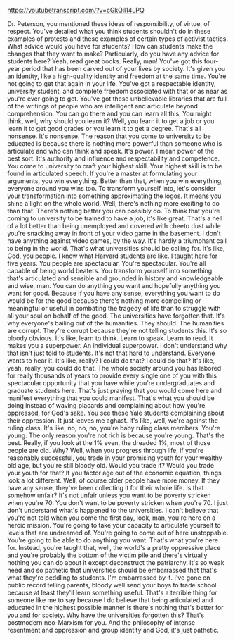 https://youtubetranscript.com/?v=cGkQil14LPQ

 Dr. Peterson, you mentioned these ideas of responsibility, of virtue, of respect. You've detailed what you think students shouldn't do in these examples of protests and these examples of certain types of activist tactics. What advice would you have for students? How can students make the changes that they want to make? Particularly, do you have any advice for students here? Yeah, read great books. Really, man! You've got this four-year period that has been carved out of your lives by society. It's given you an identity, like a high-quality identity and freedom at the same time. You're not going to get that again in your life. You've got a respectable identity, university student, and complete freedom associated with that or as near as you're ever going to get. You've got these unbelievable libraries that are full of the writings of people who are intelligent and articulate beyond comprehension. You can go there and you can learn all this. You might think, well, why should you learn it? Well, you learn it to get a job or you learn it to get good grades or you learn it to get a degree. That's all nonsense. It's nonsense. The reason that you come to university to be educated is because there is nothing more powerful than someone who is articulate and who can think and speak. It's power. I mean power of the best sort. It's authority and influence and respectability and competence. You come to university to craft your highest skill. Your highest skill is to be found in articulated speech. If you're a master at formulating your arguments, you win everything. Better than that, when you win everything, everyone around you wins too. To transform yourself into, let's consider your transformation into something approximating the logos. It means you shine a light on the whole world. Well, there's nothing more exciting to do than that. There's nothing better you can possibly do. To think that you're coming to university to be trained to have a job, it's like great. That's a hell of a lot better than being unemployed and covered with cheeto dust while you're snacking away in front of your video game in the basement. I don't have anything against video games, by the way. It's hardly a triumphant call to being in the world. That's what universities should be calling for. It's like, God, you people. I know what Harvard students are like. I taught here for five years. You people are spectacular. You're spectacular. You're all capable of being world beaters. You transform yourself into something that's articulated and sensible and grounded in history and knowledgeable and wise, man. You can do anything you want and hopefully anything you want for good. Because if you have any sense, everything you want to do would be for the good because there's nothing more compelling or meaningful or useful in combating the tragedy of life than to struggle with all your soul on behalf of the good. The universities have forgotten that. It's why everyone's bailing out of the humanities. They should. The humanities are corrupt. They're corrupt because they're not telling students this. It's so bloody obvious. It's like, learn to think. Learn to speak. Learn to read. It makes you a superpower. An individual superpower. I don't understand why that isn't just told to students. It's not that hard to understand. Everyone wants to hear it. It's like, really? I could do that? I could do that? It's like, yeah, really, you could do that. The whole society around you has labored for really thousands of years to provide every single one of you with this spectacular opportunity that you have while you're undergraduates and graduate students here. That's just praying that you would come here and manifest everything that you could manifest. That's what you should be doing instead of waving placards and complaining about how you're oppressed, for God's sake. You see these Yale students complaining about their oppression. It just leaves me aghast. It's like, well, we're against the ruling class. It's like, no, no, no, you're baby ruling class members. You're young. The only reason you're not rich is because you're young. That's the best. Really, if you look at the 1% even, the dreaded 1%, most of those people are old. Why? Well, when you progress through life, if you're reasonably successful, you trade in your promising youth for your wealthy old age, but you're still bloody old. Would you trade it? Would you trade your youth for that? If you factor age out of the economic equation, things look a lot different. Well, of course older people have more money. If they have any sense, they've been collecting it for their whole life. Is that somehow unfair? It's not unfair unless you want to be poverty stricken when you're 70. You don't want to be poverty stricken when you're 70. I just don't understand what's happened to the universities. I can't believe that you're not told when you come the first day, look, man, you're here on a heroic mission. You're going to take your capacity to articulate yourself to levels that are undreamed of. You're going to come out of here unstoppable. You're going to be able to do anything you want. That's what you're here for. Instead, you're taught that, well, the world's a pretty oppressive place and you're probably the bottom of the victim pile and there's virtually nothing you can do about it except deconstruct the patriarchy. It's so weak need and so pathetic that universities should be embarrassed that that's what they're peddling to students. I'm embarrassed by it. I've gone on public record telling parents, bloody well send your boys to trade school because at least they'll learn something useful. That's a terrible thing for someone like me to say because I do believe that being articulated and educated in the highest possible manner is there's nothing that's better for you and for society. Why have the universities forgotten this? That's postmodern neo-Marxism for you. And the philosophy of intense resentment and oppression and group identity and God, it's just pathetic.